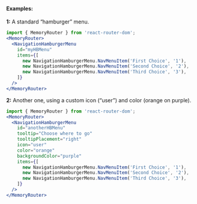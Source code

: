 #### Examples:

__1:__ A standard “hamburger” menu.

```jsx
import { MemoryRouter } from 'react-router-dom';
<MemoryRouter>
  <NavigationHamburgerMenu
    id="myHBMenu"
    items={[
      new NavigationHamburgerMenu.NavMenuItem('First Choice', '1'),
      new NavigationHamburgerMenu.NavMenuItem('Second Choice', '2'),
      new NavigationHamburgerMenu.NavMenuItem('Third Choice', '3'),
    ]}
  />
</MemoryRouter>
```

__2:__ Another one, using a custom icon (“user”) and color (orange on purple).

```jsx
import { MemoryRouter } from 'react-router-dom';
<MemoryRouter>
  <NavigationHamburgerMenu
    id="anotherHBMenu"
    tooltip="Choose where to go"
    tooltipPlacement="right"
    icon="user"
    color="orange"
    backgroundColor="purple"
    items={[
      new NavigationHamburgerMenu.NavMenuItem('First Choice', '1'),
      new NavigationHamburgerMenu.NavMenuItem('Second Choice', '2'),
      new NavigationHamburgerMenu.NavMenuItem('Third Choice', '3'),
    ]}
  />
</MemoryRouter>
```
